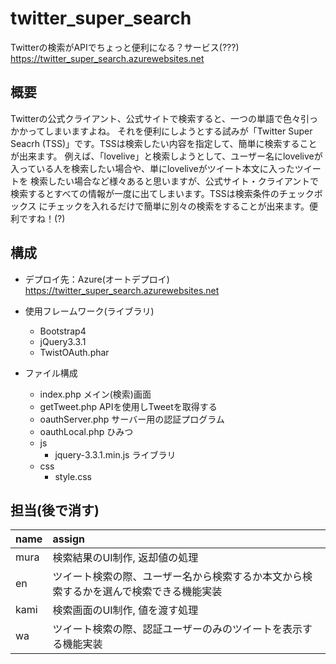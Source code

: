 # twitter_super_search
Twitterの検索がAPIでちょっと便利になる？サービス(???)
https://twitter_super_search.azurewebsites.net

## 概要
Twitterの公式クライアント、公式サイトで検索すると、一つの単語で色々引っかかってしまいますよね。
それを便利にしようとする試みが「Twitter Super Seacrh (TSS)」です。TSSは検索したい内容を指定して、簡単に検索することが出来ます。
例えば、「lovelive」と検索しようとして、ユーザー名にloveliveが入っている人を検索したい場合や、単にloveliveがツイート本文に入ったツイートを
検索したい場合など様々あると思いますが、公式サイト・クライアントで検索するとすべての情報が一度に出てしまいます。TSSは検索条件のチェックボックス
にチェックを入れるだけで簡単に別々の検索をすることが出来ます。便利ですね！(?)

## 構成
- デプロイ先：Azure(オートデプロイ)
https://twitter_super_search.azurewebsites.net

- 使用フレームワーク(ライブラリ)
  - Bootstrap4
  - jQuery3.3.1
  - TwistOAuth.phar
- ファイル構成
  - index.php メイン(検索)画面
  - getTweet.php APIを使用しTweetを取得する
  - oauthServer.php サーバー用の認証プログラム
  - oauthLocal.php ひみつ
  - js
    - jquery-3.3.1.min.js ライブラリ
  - css
    - style.css

## 担当(後で消す)
|name|assign|
|:---|:---|
|mura|検索結果のUI制作, 返却値の処理|
|en|ツイート検索の際、ユーザー名から検索するか本文から検索するかを選んで検索できる機能実装|
|kami|検索画面のUI制作, 値を渡す処理|
|wa|ツイート検索の際、認証ユーザーのみのツイートを表示する機能実装|